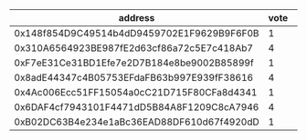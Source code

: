 address|vote|timestamp|signature
---|---|---|---
0x148f854D9C49514b4dD9459702E1F9629B9F6F0B|1|1603204072|0x968c978834c3e01b52d8cdc0e304c380f69c4b331a054463e845f1f12f9fd0f363217ac1dcee19096a8ff39b2baf11b011d76fbb1788dbf9636f0f5f8923010c1c
0x310A6564923BE987fE2d63cf86a72c5E7c418Ab7|4|1603204922|0xed2adfb2d14815b19000eeaaa30e1dbdbf2061b2bc070ffb09af3340e2f0918a04611fadd66897c76bacc57fc26d79198048c9685def58dcacdb9ea3c692dcc11b
0xF7eE31Ce31BD1Efe7e2D7B184e8be9002B85899f|1|1603206683|0xa4d9c2279b1628d5c6dd90e464af8a39eacdeddc3911a4f51b8d3dfed24a91e45a20863925ad804962935aec3389c7da0083b0c6498bba12e8b619a3037b7a291c
0x8adE44347c4B05753EFdaFB63b997E939fF38616|4|1603206863|0x934fa58f34637c56c46a90ecbeaffbdb41de7892d8f3c608e20cb1693c00dcc450eb14f195be2d1d4bb785ab81105d233e58ce2766d97bcb5b158d4afa5404e91b
0x4Ac006Ecc51FF15054a0cC21D715F80CFa8d4341|1|1603207170|0x5fb2ed93dc9a050d773217717899bbf98b4555c4bdbfc73fe2cd64d6ad18e1d56f812402e111632db41032fd8f138b3c7211e65baaa0303bec7ca3441d9ea2511b
0x6DAF4cf7943101F4471dD5B84A8F1209C8cA7946|4|1603207225|0x805b3c3588953f02822300250c33f4baa822f782a187d09cd88398c7325cac227e851cf775ff21914bfc32908c672b8962359690bf3ed80ffb07cc6c78a337ed1c
0xB02DC63B4e234e1aBc36EAD88DF610d67f4920dD|1|1603208912|0x9daf18def9862eb0156255a5a0e9a51e5d4aabe8cfd598899000989c519189ad582b992d3e7f602d90b8104400ff30dd055e2895d52ce6f1888ec9fa6a5a1d671c